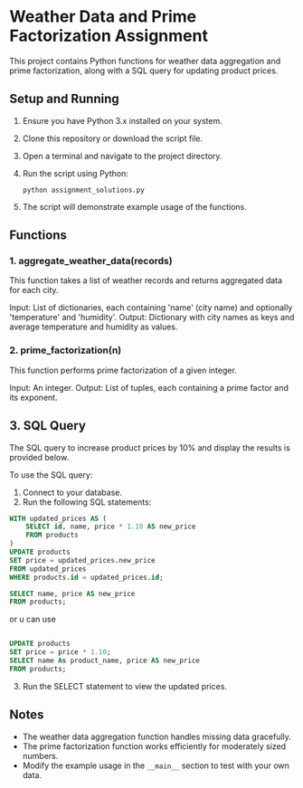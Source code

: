 # Weather Data and Prime Factorization Assignment

This project contains Python functions for weather data aggregation and prime factorization, along with a SQL query for updating product prices.

## Setup and Running

1. Ensure you have Python 3.x installed on your system.

2. Clone this repository or download the script file.

3. Open a terminal and navigate to the project directory.

4. Run the script using Python:
   ```
   python assignment_solutions.py
   ```

5. The script will demonstrate example usage of the functions.

## Functions

### 1. aggregate_weather_data(records)

This function takes a list of weather records and returns aggregated data for each city.

Input: List of dictionaries, each containing 'name' (city name) and optionally 'temperature' and 'humidity'.
Output: Dictionary with city names as keys and average temperature and humidity as values.

### 2. prime_factorization(n)

This function performs prime factorization of a given integer.

Input: An integer.
Output: List of tuples, each containing a prime factor and its exponent.






## 3. SQL Query

The SQL query to increase product prices by 10% and display the results is provided below.

To use the SQL query:
1. Connect to your database.
2. Run the following SQL statements:

```sql
WITH updated_prices AS (
    SELECT id, name, price * 1.10 AS new_price
    FROM products
)
UPDATE products
SET price = updated_prices.new_price
FROM updated_prices
WHERE products.id = updated_prices.id;

SELECT name, price AS new_price
FROM products;
```

or u can use 


```sql

UPDATE products
SET price = price * 1.10;
SELECT name As product_name, price AS new_price
FROM products;
```


3. Run the SELECT statement to view the updated prices.





## Notes

- The weather data aggregation function handles missing data gracefully.
- The prime factorization function works efficiently for moderately sized numbers.
- Modify the example usage in the `__main__` section to test with your own data.


